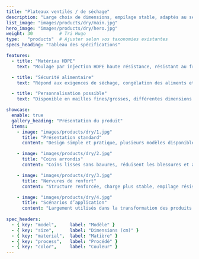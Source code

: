 ```yaml
---
title: "Plateaux ventilés / de séchage"
description: "Large choix de dimensions, empilage stable, adaptés au séchage, à la lyophilisation alimentaire et à la manutention."
list_image: "images/products/dry/main.jpg"
hero_image: "images/products/dry/hero.jpg"
weight: 30          # Tri Hugo
type:   "products"  # Ajuster selon vos taxonomies existantes
specs_heading: "Tableau des spécifications"

features:
  - title: "Matériau HDPE"
    text: "Moulage par injection HDPE haute résistance, résistant au froid, aux chocs et aux fissures."

  - title: "Sécurité alimentaire"
    text: "Répond aux exigences de séchage, congélation des aliments et applications dans les produits de la mer."

  - title: "Personnalisation possible"
    text: "Disponible en mailles fines/grosses, différentes dimensions et couleurs ; impression de logo possible, livraison stable en série."

showcase:
  enable: true
  gallery_heading: "Présentation du produit"
  items:
    - image: "images/products/dry/1.jpg"
      title: "Présentation standard"
      content: "Design simple et pratique, plusieurs modèles disponibles, adapté aux produits de la mer et à la transformation alimentaire."

    - image: "images/products/dry/2.jpg"
      title: "Coins arrondis"
      content: "Coins lisses sans bavures, réduisent les blessures et améliorent confort et sécurité."

    - image: "images/products/dry/3.jpg"
      title: "Nervures de renfort"
      content: "Structure renforcée, charge plus stable, empilage résistant à la déformation, plus durable à long terme."

    - image: "images/products/dry/4.jpg"
      title: "Scénarios d’application"
      content: "Largement utilisés dans la transformation des produits de la mer, la lyophilisation des aliments, la logistique frigorifique et le tri."
      
spec_headers:
  - { key: "model",     label: "Modèle" }
  - { key: "size",      label: "Dimensions (cm)" }
  - { key: "material",  label: "Matière" }
  - { key: "process",   label: "Procédé" }
  - { key: "color",     label: "Couleur" }
---
```

